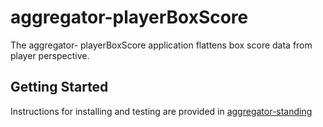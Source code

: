 

# aggregator-playerBoxScore

The aggregator- playerBoxScore application flattens box score data from player perspective.

## Getting Started

Instructions for installing and testing are provided in [aggregator-standing](id:https://github.com/pablote3/basketball-java/tree/master/aggregator/aggregator-standing)
